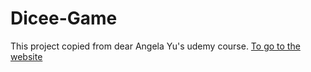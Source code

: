 # Dicee-Game
This project copied from dear Angela Yu's udemy course.
<a href="https://ardasalvarlilar.github.io/Dicee-Game/">To go to the website</a>
